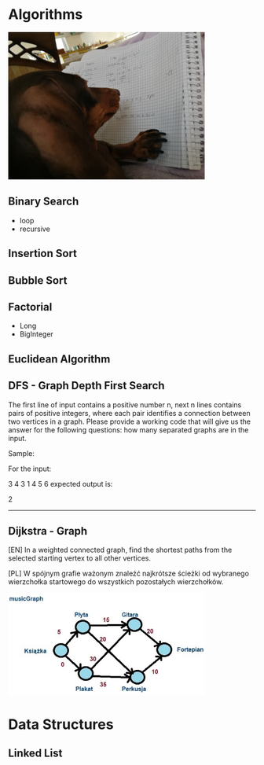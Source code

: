 # Algorithms

 <img src="/images/jamnik.jpg" width="400" > 

## Binary Search
 
- loop
- recursive

## Insertion Sort

## Bubble Sort

## Factorial

- Long 
- BigInteger

## Euclidean Algorithm

## DFS - Graph Depth First Search 

The first line of input contains a positive number n, next n lines contains pairs of positive integers, where each pair identifies a connection between two vertices in a graph. Please provide a working code that will give us the answer for the following questions: how many separated graphs are in the input.

Sample:

For the input:

3
4 3
1 4
5 6
expected output is:

2

------------------------------------------------------------

## Dijkstra - Graph

[EN] In a weighted connected graph, find the shortest paths from the selected starting vertex to all other vertices.

[PL] W spójnym grafie ważonym znaleźć najkrótsze ścieżki od wybranego wierzchołka startowego do wszystkich pozostałych wierzchołków.


 <img src="/images/musicGraph.jpg" width="400" > 

# Data Structures

## Linked List

